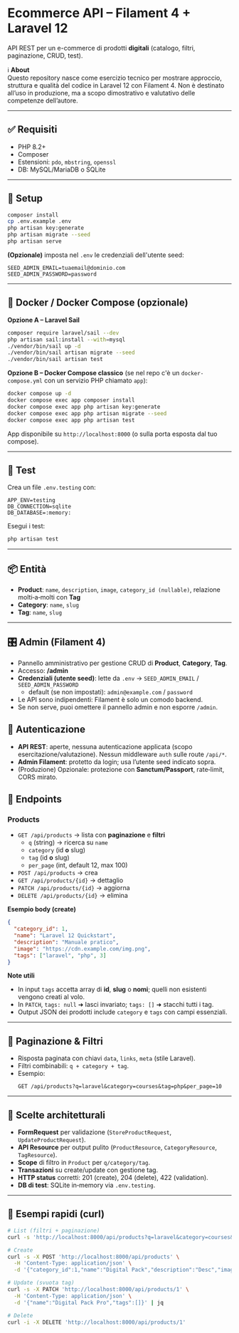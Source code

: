 # Ecommerce API – Filament 4 + Laravel 12

API REST per un e-commerce di prodotti **digitali** (catalogo, filtri, paginazione, CRUD, test).

ℹ️ **About**  
Questo repository nasce come esercizio tecnico per mostrare approccio, struttura e qualità del codice in Laravel 12 con Filament 4. 
Non è destinato all’uso in produzione, ma a scopo dimostrativo e valutativo delle competenze dell’autore.

---

## ✅ Requisiti

- PHP 8.2+
- Composer
- Estensioni: `pdo`, `mbstring`, `openssl`
- DB: MySQL/MariaDB o SQLite

---

## 🚀 Setup

```bash
composer install
cp .env.example .env
php artisan key:generate
php artisan migrate --seed
php artisan serve
```

**(Opzionale)** imposta nel `.env` le credenziali dell'utente seed:
```
SEED_ADMIN_EMAIL=tuaemail@dominio.com
SEED_ADMIN_PASSWORD=password
```

---

## 🐳 Docker / Docker Compose (opzionale)

**Opzione A – Laravel Sail**

```bash
composer require laravel/sail --dev
php artisan sail:install --with=mysql
./vendor/bin/sail up -d
./vendor/bin/sail artisan migrate --seed
./vendor/bin/sail artisan test
```

**Opzione B – Docker Compose classico** (se nel repo c'è un `docker-compose.yml` con un servizio PHP chiamato `app`):

```bash
docker compose up -d
docker compose exec app composer install
docker compose exec app php artisan key:generate
docker compose exec app php artisan migrate --seed
docker compose exec app php artisan test
```

App disponibile su `http://localhost:8000` (o sulla porta esposta dal tuo compose).

---

## 🧪 Test

Crea un file `.env.testing` con:

```
APP_ENV=testing
DB_CONNECTION=sqlite
DB_DATABASE=:memory:
```

Esegui i test:

```bash
php artisan test
```

---

## 📦 Entità

- **Product**: `name`, `description`, `image`, `category_id (nullable)`, relazione molti‑a‑molti con **Tag**
- **Category**: `name`, `slug`
- **Tag**: `name`, `slug`

---

## 🎛 Admin (Filament 4)

- Pannello amministrativo per gestione CRUD di **Product**, **Category**, **Tag**.
- Accesso: **/admin**
- **Credenziali (utente seed)**: lette da `.env` → `SEED_ADMIN_EMAIL` / `SEED_ADMIN_PASSWORD`  
  - default (se non impostati): `admin@example.com` / `password`
- Le API sono indipendenti: Filament è solo un comodo backend.
- Se non serve, puoi omettere il pannello admin e non esporre `/admin`.

## 🔐 Autenticazione

- **API REST**: aperte, nessuna autenticazione applicata (scopo esercitazione/valutazione). Nessun middleware `auth` sulle route `/api/*`.
- **Admin Filament**: protetto da login; usa l’utente seed indicato sopra.
- (Produzione) Opzionale: protezione con **Sanctum/Passport**, rate‑limit, CORS mirato.

## 📡 Endpoints

### Products

- `GET /api/products` → lista con **paginazione** e **filtri**
  - `q` (string) → ricerca su `name`
  - `category` (id **o** slug)
  - `tag` (id **o** slug)
  - `per_page` (int, default 12, max 100)
- `POST /api/products` → crea
- `GET /api/products/{id}` → dettaglio
- `PATCH /api/products/{id}` → aggiorna
- `DELETE /api/products/{id}` → elimina

**Esempio body (create)**

```json
{
  "category_id": 1,
  "name": "Laravel 12 Quickstart",
  "description": "Manuale pratico",
  "image": "https://cdn.example.com/img.png",
  "tags": ["laravel", "php", 3]
}
```

**Note utili**

- In input `tags` accetta array di **id**, **slug** o **nomi**; quelli non esistenti vengono creati al volo.
- In `PATCH`, `tags: null` ➜ lasci invariato; `tags: []` ➜ stacchi tutti i tag.
- Output JSON dei prodotti include `category` e `tags` con campi essenziali.

---

## 🔎 Paginazione & Filtri

- Risposta paginata con chiavi `data`, `links`, `meta` (stile Laravel).
- Filtri combinabili: `q + category + tag`.
- Esempio:
  ```
  GET /api/products?q=laravel&category=courses&tag=php&per_page=10
  ```

---

## 🧱 Scelte architetturali

- **FormRequest** per validazione (`StoreProductRequest`, `UpdateProductRequest`).
- **API Resource** per output pulito (`ProductResource`, `CategoryResource`, `TagResource`).
- **Scope** di filtro in `Product` per `q/category/tag`.
- **Transazioni** su create/update con gestione tag.
- **HTTP status** corretti: 201 (create), 204 (delete), 422 (validation).
- **DB di test**: SQLite in‑memory via `.env.testing`.

---

## 🧰 Esempi rapidi (curl)

```bash
# List (filtri + paginazione)
curl -s 'http://localhost:8000/api/products?q=laravel&category=courses&tag=php&per_page=10' | jq

# Create
curl -s -X POST 'http://localhost:8000/api/products' \
  -H 'Content-Type: application/json' \
  -d '{"category_id":1,"name":"Digital Pack","description":"Desc","image":"https://example.test/img.png","tags":["php","backend"]}' | jq

# Update (svuota tag)
curl -s -X PATCH 'http://localhost:8000/api/products/1' \
  -H 'Content-Type: application/json' \
  -d '{"name":"Digital Pack Pro","tags":[]}' | jq

# Delete
curl -i -X DELETE 'http://localhost:8000/api/products/1'
```